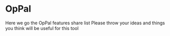 # OpPal
Here we go the OpPal features share list
Please throw your ideas and things you think will be useful for this tool
